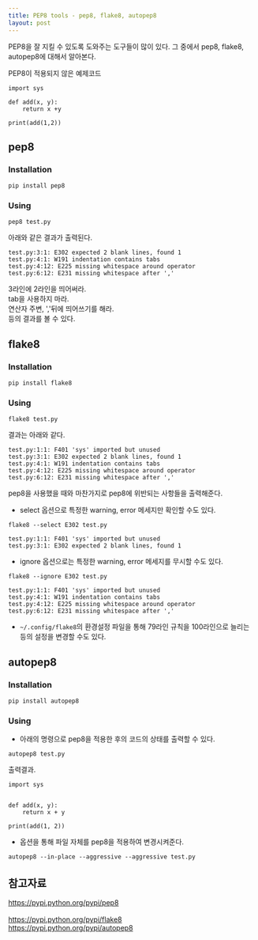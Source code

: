 ```yaml
---
title: PEP8 tools - pep8, flake8, autopep8
layout: post
---
```


PEP8을 잘 지킬 수 있도록 도와주는 도구들이 많이 있다. 그 중에서 pep8, flake8, autopep8에 대해서 알아본다.

PEP8이 적용되지 않은 예제코드  

```
import sys

def add(x, y):
	return x +y

print(add(1,2))
```

## pep8  

### Installation  

```
pip install pep8
```

### Using  

```
pep8 test.py
```

아래와 같은 결과가 출력된다.  

```
test.py:3:1: E302 expected 2 blank lines, found 1
test.py:4:1: W191 indentation contains tabs
test.py:4:12: E225 missing whitespace around operator
test.py:6:12: E231 missing whitespace after ','
```

3라인에 2라인을 띄어써라.  
tab을 사용하지 마라.  
연산자 주변, ','뒤에 띄어쓰기를 해라.  
등의 결과를 볼 수 있다.

## flake8  

### Installation  

```
pip install flake8
```  

### Using  

```
flake8 test.py
```

결과는 아래와 같다.  

```
test.py:1:1: F401 'sys' imported but unused
test.py:3:1: E302 expected 2 blank lines, found 1
test.py:4:1: W191 indentation contains tabs
test.py:4:12: E225 missing whitespace around operator
test.py:6:12: E231 missing whitespace after ','
```

pep8을 사용했을 때와 마찬가지로 pep8에 위반되는 사항들을 출력해준다.  

- select 옵션으로 특정한 warning, error 메세지만 확인할 수도 있다.  
```
flake8 --select E302 test.py
```  

```
test.py:1:1: F401 'sys' imported but unused
test.py:3:1: E302 expected 2 blank lines, found 1
```

- ignore 옵션으로는 특정한 warning, error 메세지를 무시할 수도 있다.  
```
flake8 --ignore E302 test.py
```  

```
test.py:1:1: F401 'sys' imported but unused
test.py:4:1: W191 indentation contains tabs
test.py:4:12: E225 missing whitespace around operator
test.py:6:12: E231 missing whitespace after ','
```

- `~/.config/flake8`의 환경설정 파일을 통해 79라인 규칙을 100라인으로 늘리는 등의 설정을 변경할 수도 있다.  

## autopep8  

### Installation  

```
pip install autopep8
```

### Using  
- 아래의 명령으로 pep8을 적용한 후의 코드의 상태를 출력할 수 있다.  
```
autopep8 test.py
```
출력결과.  
```
import sys


def add(x, y):
    return x + y

print(add(1, 2))
```

- 옵션을 통해 파일 자체를 pep8을 적용하여 변경시켜준다.  
```
autopep8 --in-place --aggressive --aggressive test.py
```

## 참고자료  
<https://pypi.python.org/pypi/pep8><br>  
<https://pypi.python.org/pypi/flake8><br>
<https://pypi.python.org/pypi/autopep8>



